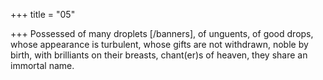 +++
title = "05"

+++
Possessed of many droplets [/banners], of unguents, of good drops,  whose appearance is turbulent, whose gifts are not withdrawn,
noble by birth, with brilliants on their breasts, chant(er)s of heaven, they  share an immortal name.